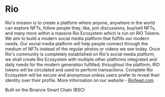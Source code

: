 <h1>Rio</h1>
<p>Rio's mission is to create a platform where anyone, anywhere in the world can explore NFTs, follow people they, like, join discussions, buy/sell NFTs, and many more within a massive Rio Ecosystem which is run on RIO Tokens. We aim to build a modern social media platform that fulfills our modern needs. Our social media platform will help people connect through the medium of NFTs instead of the regular photos or videos we see today. Once Rio's community is completely established on Rio's social media platform, we shall create Rio Ecosystem with multiple other platforms integrated and daily needs for the modern generation fulfilled; throughout the platform, RIO tokens will be circulated and used to perform transactions. Complete Rio Ecosystem will be secure and anonymous unless users prefer to reveal their identity over their profile. More information on our website - <a href="https://riofeed.com">Riofeed.com</a><p>
<p>Built on the Binance Smart Chain (BSC)</p>
